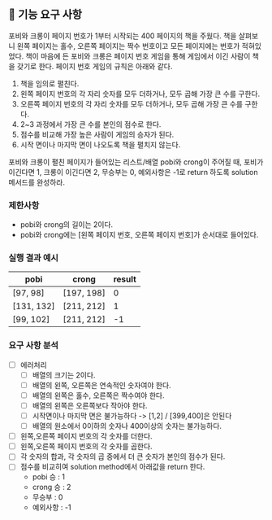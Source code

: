 ## 🚀 기능 요구 사항

포비와 크롱이 페이지 번호가 1부터 시작되는 400 페이지의 책을 주웠다. 책을 살펴보니 왼쪽 페이지는 홀수, 오른쪽 페이지는 짝수 번호이고 모든 페이지에는 번호가 적혀있었다. 책이 마음에 든 포비와 크롱은 페이지 번호 게임을 통해 게임에서 이긴 사람이 책을 갖기로 한다. 페이지 번호 게임의 규칙은 아래와 같다.

1. 책을 임의로 펼친다.
2. 왼쪽 페이지 번호의 각 자리 숫자를 모두 더하거나, 모두 곱해 가장 큰 수를 구한다.
3. 오른쪽 페이지 번호의 각 자리 숫자를 모두 더하거나, 모두 곱해 가장 큰 수를 구한다.
4. 2~3 과정에서 가장 큰 수를 본인의 점수로 한다.
5. 점수를 비교해 가장 높은 사람이 게임의 승자가 된다.
6. 시작 면이나 마지막 면이 나오도록 책을 펼치지 않는다.

포비와 크롱이 펼친 페이지가 들어있는 리스트/배열 pobi와 crong이 주어질 때, 포비가 이긴다면 1, 크롱이 이긴다면 2, 무승부는 0, 예외사항은 -1로 return 하도록 solution 메서드를 완성하라.

### 제한사항

- pobi와 crong의 길이는 2이다.
- pobi와 crong에는 [왼쪽 페이지 번호, 오른쪽 페이지 번호]가 순서대로 들어있다.

### 실행 결과 예시

| pobi | crong | result |
| --- | --- | --- |
| [97, 98] | [197, 198] | 0 |
| [131, 132] | [211, 212] | 1 |
| [99, 102] | [211, 212] | -1 |

### 요구 사항 분석
- [ ] 에러처리
    - [ ] 배열의 크기는 2이다.
    - [ ] 배열의 왼쪽, 오른쪽은 연속적인 숫자여야 한다.
    - [ ] 배열의 왼쪽은 홀수, 오른쪽은 짝수여야 한다.
    - [ ] 배열의 왼쪽은 오른쪽보다 작아야 한다.
    - [ ] 시작면이나 마지막 면은 불가능하다 -> [1,2] / [399,400]은 안된다
    - [ ] 배열의 원소에서 0이하의 숫자나 400이상의 숫자는 불가능하다.
- [ ] 왼쪽,오른쪽 페이지 번호의 각 숫자를 더한다.
- [ ] 왼쪽,오른쪽 페이지 번호의 각 숫자를 곱한다.
- [ ] 각 숫자의 합과, 각 숫자의 곱 중에서 더 큰 숫자가 본인의 점수가 된다.
- [ ] 점수를 비교히여 solution method에서 아래값을 return 한다.
    * pobi 승 : 1
    * crong 승 : 2
    * 무승부 : 0
    * 예외사항 : -1
